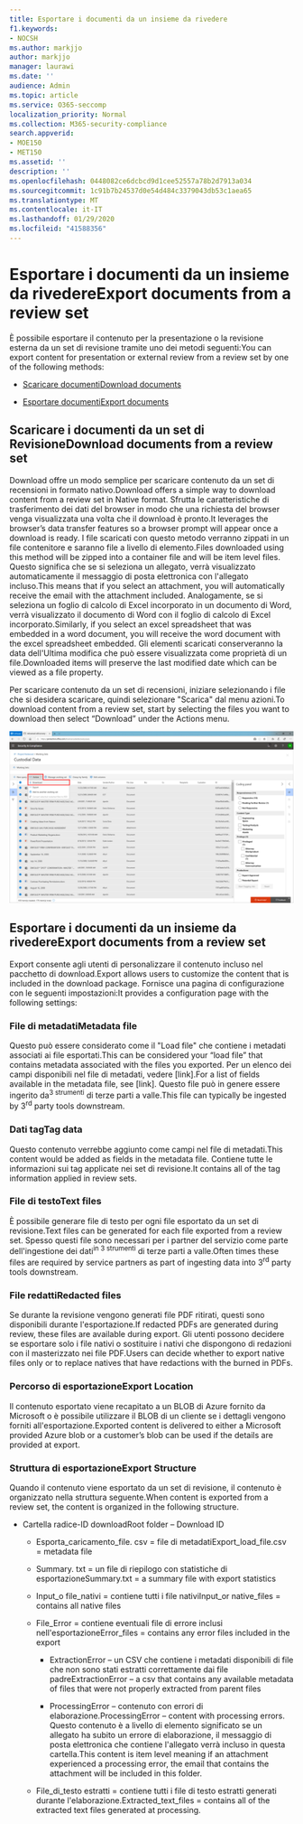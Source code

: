 ```yaml
---
title: Esportare i documenti da un insieme da rivedere
f1.keywords:
- NOCSH
ms.author: markjjo
author: markjjo
manager: laurawi
ms.date: ''
audience: Admin
ms.topic: article
ms.service: O365-seccomp
localization_priority: Normal
ms.collection: M365-security-compliance
search.appverid:
- MOE150
- MET150
ms.assetid: ''
description: ''
ms.openlocfilehash: 0448082ce6dcbcd9d1cee52557a78b2d7913a034
ms.sourcegitcommit: 1c91b7b24537d0e54d484c3379043db53c1aea65
ms.translationtype: MT
ms.contentlocale: it-IT
ms.lasthandoff: 01/29/2020
ms.locfileid: "41588356"
---
```

# <a name="export-documents-from-a-review-set"></a><span data-ttu-id="c16ed-102">Esportare i documenti da un insieme da rivedere</span><span class="sxs-lookup"><span data-stu-id="c16ed-102">Export documents from a review set</span></span>

<span data-ttu-id="c16ed-103">È possibile esportare il contenuto per la presentazione o la revisione esterna da un set di revisione tramite uno dei metodi seguenti:</span><span class="sxs-lookup"><span data-stu-id="c16ed-103">You can export content for presentation or external review from a review set by one of the following methods:</span></span>

- [<span data-ttu-id="c16ed-104">Scaricare documenti</span><span class="sxs-lookup"><span data-stu-id="c16ed-104">Download documents</span></span>](#download-documents-from-a-review-set)
 
- [<span data-ttu-id="c16ed-105">Esportare documenti</span><span class="sxs-lookup"><span data-stu-id="c16ed-105">Export documents</span></span>](#export-documents-from-a-review-set)

## <a name="download-documents-from-a-review-set"></a><span data-ttu-id="c16ed-106">Scaricare i documenti da un set di Revisione</span><span class="sxs-lookup"><span data-stu-id="c16ed-106">Download documents from a review set</span></span>

<span data-ttu-id="c16ed-107">Download offre un modo semplice per scaricare contenuto da un set di recensioni in formato nativo.</span><span class="sxs-lookup"><span data-stu-id="c16ed-107">Download offers a simple way to download content from a review set in Native format.</span></span> <span data-ttu-id="c16ed-108">Sfrutta le caratteristiche di trasferimento dei dati del browser in modo che una richiesta del browser venga visualizzata una volta che il download è pronto.</span><span class="sxs-lookup"><span data-stu-id="c16ed-108">It leverages the browser’s data transfer features so a browser prompt will appear once a download is ready.</span></span> <span data-ttu-id="c16ed-109">I file scaricati con questo metodo verranno zippati in un file contenitore e saranno file a livello di elemento.</span><span class="sxs-lookup"><span data-stu-id="c16ed-109">Files downloaded using this method will be zipped into a container file and will be item level files.</span></span> <span data-ttu-id="c16ed-110">Questo significa che se si seleziona un allegato, verrà visualizzato automaticamente il messaggio di posta elettronica con l'allegato incluso.</span><span class="sxs-lookup"><span data-stu-id="c16ed-110">This means that if you select an attachment, you will automatically receive the email with the attachment included.</span></span> <span data-ttu-id="c16ed-111">Analogamente, se si seleziona un foglio di calcolo di Excel incorporato in un documento di Word, verrà visualizzato il documento di Word con il foglio di calcolo di Excel incorporato.</span><span class="sxs-lookup"><span data-stu-id="c16ed-111">Similarly, if you select an excel spreadsheet that was embedded in a word document, you will receive the word document with the excel spreadsheet embedded.</span></span> <span data-ttu-id="c16ed-112">Gli elementi scaricati conserveranno la data dell'Ultima modifica che può essere visualizzata come proprietà di un file.</span><span class="sxs-lookup"><span data-stu-id="c16ed-112">Downloaded items will preserve the last modified date which can be viewed as a file property.</span></span>

<span data-ttu-id="c16ed-113">Per scaricare contenuto da un set di recensioni, iniziare selezionando i file che si desidera scaricare, quindi selezionare "Scarica" dal menu azioni.</span><span class="sxs-lookup"><span data-stu-id="c16ed-113">To download content from a review set, start by selecting the files you want to download then select “Download” under the Actions menu.</span></span>

![Schermata di una descrizione del computer generata automaticamente](media/eDiscoDownload.png)

## <a name="export-documents-from-a-review-set"></a><span data-ttu-id="c16ed-115">Esportare i documenti da un insieme da rivedere</span><span class="sxs-lookup"><span data-stu-id="c16ed-115">Export documents from a review set</span></span>

<span data-ttu-id="c16ed-116">Export consente agli utenti di personalizzare il contenuto incluso nel pacchetto di download.</span><span class="sxs-lookup"><span data-stu-id="c16ed-116">Export allows users to customize the content that is included in the download package.</span></span> <span data-ttu-id="c16ed-117">Fornisce una pagina di configurazione con le seguenti impostazioni:</span><span class="sxs-lookup"><span data-stu-id="c16ed-117">It provides a configuration page with the following settings:</span></span>

### <a name="metadata-file"></a><span data-ttu-id="c16ed-118">File di metadati</span><span class="sxs-lookup"><span data-stu-id="c16ed-118">Metadata file</span></span>

<span data-ttu-id="c16ed-119">Questo può essere considerato come il "Load file" che contiene i metadati associati ai file esportati.</span><span class="sxs-lookup"><span data-stu-id="c16ed-119">This can be considered your “load file” that contains metadata associated with the files you exported.</span></span> <span data-ttu-id="c16ed-120">Per un elenco dei campi disponibili nel file di metadati, vedere \[link\].</span><span class="sxs-lookup"><span data-stu-id="c16ed-120">For a list of fields available in the metadata file, see \[link\].</span></span> <span data-ttu-id="c16ed-121">Questo file può in genere essere ingerito da<sup>3 strumenti</sup> di terze parti a valle.</span><span class="sxs-lookup"><span data-stu-id="c16ed-121">This file can typically be ingested by 3<sup>rd</sup> party tools downstream.</span></span>

### <a name="tag-data"></a><span data-ttu-id="c16ed-122">Dati tag</span><span class="sxs-lookup"><span data-stu-id="c16ed-122">Tag data</span></span>

<span data-ttu-id="c16ed-123">Questo contenuto verrebbe aggiunto come campi nel file di metadati.</span><span class="sxs-lookup"><span data-stu-id="c16ed-123">This content would be added as fields in the metadata file.</span></span> <span data-ttu-id="c16ed-124">Contiene tutte le informazioni sui tag applicate nei set di revisione.</span><span class="sxs-lookup"><span data-stu-id="c16ed-124">It contains all of the tag information applied in review sets.</span></span>

### <a name="text-files"></a><span data-ttu-id="c16ed-125">File di testo</span><span class="sxs-lookup"><span data-stu-id="c16ed-125">Text files</span></span>

<span data-ttu-id="c16ed-126">È possibile generare file di testo per ogni file esportato da un set di revisione.</span><span class="sxs-lookup"><span data-stu-id="c16ed-126">Text files can be generated for each file exported from a review set.</span></span> <span data-ttu-id="c16ed-127">Spesso questi file sono necessari per i partner del servizio come parte dell'ingestione dei dati<sup>in 3 strumenti</sup> di terze parti a valle.</span><span class="sxs-lookup"><span data-stu-id="c16ed-127">Often times these files are required by service partners as part of ingesting data into 3<sup>rd</sup> party tools downstream.</span></span>

### <a name="redacted-files"></a><span data-ttu-id="c16ed-128">File redatti</span><span class="sxs-lookup"><span data-stu-id="c16ed-128">Redacted files</span></span>

<span data-ttu-id="c16ed-129">Se durante la revisione vengono generati file PDF ritirati, questi sono disponibili durante l'esportazione.</span><span class="sxs-lookup"><span data-stu-id="c16ed-129">If redacted PDFs are generated during review, these files are available during export.</span></span> <span data-ttu-id="c16ed-130">Gli utenti possono decidere se esportare solo i file nativi o sostituire i nativi che dispongono di redazioni con il masterizzato nei file PDF.</span><span class="sxs-lookup"><span data-stu-id="c16ed-130">Users can decide whether to export native files only or to replace natives that have redactions with the burned in PDFs.</span></span>

### <a name="export-location"></a><span data-ttu-id="c16ed-131">Percorso di esportazione</span><span class="sxs-lookup"><span data-stu-id="c16ed-131">Export Location</span></span>

<span data-ttu-id="c16ed-132">Il contenuto esportato viene recapitato a un BLOB di Azure fornito da Microsoft o è possibile utilizzare il BLOB di un cliente se i dettagli vengono forniti all'esportazione.</span><span class="sxs-lookup"><span data-stu-id="c16ed-132">Exported content is delivered to either a Microsoft provided Azure blob or a customer’s blob can be used if the details are provided at export.</span></span>

### <a name="export-structure"></a><span data-ttu-id="c16ed-133">Struttura di esportazione</span><span class="sxs-lookup"><span data-stu-id="c16ed-133">Export Structure</span></span>

<span data-ttu-id="c16ed-134">Quando il contenuto viene esportato da un set di revisione, il contenuto è organizzato nella struttura seguente.</span><span class="sxs-lookup"><span data-stu-id="c16ed-134">When content is exported from a review set, the content is organized in the following structure.</span></span>

  - <span data-ttu-id="c16ed-135">Cartella radice-ID download</span><span class="sxs-lookup"><span data-stu-id="c16ed-135">Root folder – Download ID</span></span>
    
      - <span data-ttu-id="c16ed-136">Esporta\_caricamento\_file. csv = file di metadati</span><span class="sxs-lookup"><span data-stu-id="c16ed-136">Export\_load\_file.csv = metadata file</span></span>
    
      - <span data-ttu-id="c16ed-137">Summary. txt = un file di riepilogo con statistiche di esportazione</span><span class="sxs-lookup"><span data-stu-id="c16ed-137">Summary.txt = a summary file with export statistics</span></span>
    
      - <span data-ttu-id="c16ed-138">Input\_o file\_nativi = contiene tutti i file nativi</span><span class="sxs-lookup"><span data-stu-id="c16ed-138">Input\_or native\_files = contains all native files</span></span>
    
      - <span data-ttu-id="c16ed-139">File\_Error = contiene eventuali file di errore inclusi nell'esportazione</span><span class="sxs-lookup"><span data-stu-id="c16ed-139">Error\_files = contains any error files included in the export</span></span>
        
          - <span data-ttu-id="c16ed-140">ExtractionError – un CSV che contiene i metadati disponibili di file che non sono stati estratti correttamente dai file padre</span><span class="sxs-lookup"><span data-stu-id="c16ed-140">ExtractionError – a csv that contains any available metadata of files that were not properly extracted from parent files</span></span>
        
          - <span data-ttu-id="c16ed-141">ProcessingError – contenuto con errori di elaborazione.</span><span class="sxs-lookup"><span data-stu-id="c16ed-141">ProcessingError – content with processing errors.</span></span> <span data-ttu-id="c16ed-142">Questo contenuto è a livello di elemento significato se un allegato ha subito un errore di elaborazione, il messaggio di posta elettronica che contiene l'allegato verrà incluso in questa cartella.</span><span class="sxs-lookup"><span data-stu-id="c16ed-142">This content is item level meaning if an attachment experienced a processing error, the email that contains the attachment will be included in this folder.</span></span>
    
      - <span data-ttu-id="c16ed-143">File\_di\_testo estratti = contiene tutti i file di testo estratti generati durante l'elaborazione.</span><span class="sxs-lookup"><span data-stu-id="c16ed-143">Extracted\_text\_files = contains all of the extracted text files generated at processing.</span></span>